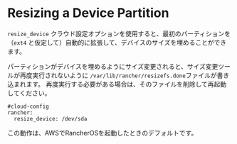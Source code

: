 # Resizing a Device Partition

`resize_device` クラウド設定オプションを使用すると、最初のパーティションを（`ext4` と仮定して）自動的に拡張して、デバイスのサイズを埋めることができます。

パーティションがデバイスを埋めるようにサイズ変更されると、サイズ変更ツールが再度実行されないように `/var/lib/rancher/resizefs.done`ファイルが書き込まれます。
再度実行する必要がある場合は、そのファイルを削除して再起動してください。

```
#cloud-config
rancher:
  resize_device: /dev/sda
```

この動作は、AWSでRancherOSを起動したときのデフォルトです。
